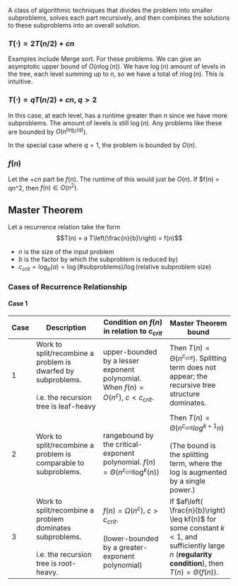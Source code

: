 A class of algorithmic techniques that divides the problem into smaller subproblems, solves each part recursively, and then combines the solutions to these subproblems into an overall solution.

### $T(\cdot) = 2T(n/2) + cn$
Examples include Merge sort. For these problems. We can give an asymptotic upper bound of $O(n\log(n))$. We have $\log(n)$ amount of levels in the tree, each level summing up to $n$, so we have a total of $n\log(n)$. This is intuitive.

### $T(\cdot) = qT(n/2) + cn$, $q > 2$
In this case, at each level, has a runtime greater than $n$ since we have more subproblems. The amount of levels is still $\log(n$). Any problems like these are bounded by $O(n^{\log_2(q)}$).

In the special case where $q = 1$, the problem is bounded by $O(n)$.

### $f(n)$
Let the $+ cn$ part be $f(n)$. The runtime of this would just be $O(n).$ If $f(n) = qn^2, then $f(n) \in O(n^2).$


## Master Theorem
Let a recurrence relation take the form $$T(n) = a T\left(\frac{n}{b}\right) = f(n)$$
- $n$ is the size of the input problem
- $b$ is the factor by which the subproblem is reduced by)
- $c_{crit} = \log_b(a) = \log(\text{\#subproblems}) / \log(\text{relative subproblem size})$

### Cases of Recurrence Relationship
#### Case 1
| Case | Description | Condition on $f(n)$ in relation to $c_{crit}$ | Master Theorem bound |
| ---- | ---- | ---- | ---- |
| 1 | Work to split/recombine a problem is dwarfed by subproblems.<br><br>i.e. the recursion tree is leaf-heavy | upper-bounded by a lesser exponent polynomial. When $f(n) = O(n^c)$, $c < c_{crit}$.  | Then $T(n) = \Theta(n^{c_{crit}})$. Splitting term does not appear; the recursive tree structure dominates. |
| 2 | Work to split/recombine a problem is comparable to subproblems. | rangebound by the critical-exponent polynomial. $f(n) = \Theta (n^{c_{crit}} \log^k(n))$ | Then $T(n) = \Theta(n^{c_{crit}}log^{k+1}n)$<br><br>(The bound is the splitting term, where the log is augmented by a single power.) |
| 3 | Work to split/recombine a problem dominates subproblems.<br><br>i.e. the recursion tree is root-heavy. | $f(n) = \Omega(n^c)$, $c > c_{crit}$. <br><br>(lower-bounded by a greater-exponent polynomial) | If $af\left( \frac{n}{b}\right) \leq kf(n)$ for some constant $k < 1$, and sufficiently large $n$ (**regularity condition**), then $T(n) = \Theta (f(n))$. |